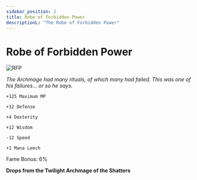 ```yaml
---
sidebar_position: 2
title: Robe of Forbidden Power
descriptionL: "The Robe of Forbidden Power"
---
```


# Robe of Forbidden Power

![RFP](https://cdn.discordapp.com/attachments/1187552567295758487/1188549348431249499/Robe_of_Forbidden_Power.png?ex=659aedd6&is=658878d6&hm=5c9d7b1c4ce4743b2a6d35823451ba72087429751c484cbd34c09d7d7bc7879c&)

<i>The Archmage had many rituals, of which many had failed. This was one of his failures... or so he says.</i>

    +125 Maximum MP
    
    +12 Defense
    
    +4 Dexterity
    
    +12 Wisdom
    
    -12 Speed
    
    +1 Mana Leech
    
Fame Bonus: 6%

**Drops from the Twilight Archmage of the Shatters**
